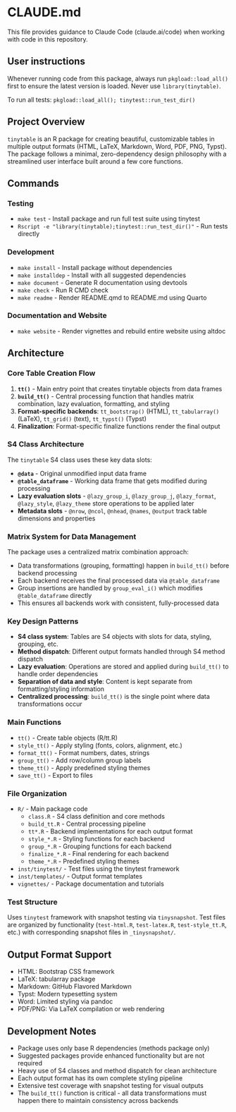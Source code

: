 # CLAUDE.md

This file provides guidance to Claude Code (claude.ai/code) when working with code in this repository.

## User instructions

Whenever running code from this package, always run `pkgload::load_all()` first to ensure the latest version is loaded. Never use `library(tinytable)`.

To run all tests: `pkgload::load_all(); tinytest::run_test_dir()`

## Project Overview

`tinytable` is an R package for creating beautiful, customizable tables in multiple output formats (HTML, LaTeX, Markdown, Word, PDF, PNG, Typst). The package follows a minimal, zero-dependency design philosophy with a streamlined user interface built around a few core functions.

## Commands

### Testing
- `make test` - Install package and run full test suite using tinytest
- `Rscript -e "library(tinytable);tinytest::run_test_dir()"` - Run tests directly

### Development
- `make install` - Install package without dependencies
- `make installdep` - Install with all suggested dependencies
- `make document` - Generate R documentation using devtools
- `make check` - Run R CMD check
- `make readme` - Render README.qmd to README.md using Quarto

### Documentation and Website
- `make website` - Render vignettes and rebuild entire website using altdoc

## Architecture

### Core Table Creation Flow
1. **`tt()`** - Main entry point that creates tinytable objects from data frames
2. **`build_tt()`** - Central processing function that handles matrix combination, lazy evaluation, formatting, and styling
3. **Format-specific backends**: `tt_bootstrap()` (HTML), `tt_tabularray()` (LaTeX), `tt_grid()` (text), `tt_typst()` (Typst)
4. **Finalization**: Format-specific finalize functions render the final output

### S4 Class Architecture
The `tinytable` S4 class uses these key data slots:
- **`@data`** - Original unmodified input data frame
- **`@table_dataframe`** - Working data frame that gets modified during processing
- **Lazy evaluation slots** - `@lazy_group_i`, `@lazy_group_j`, `@lazy_format`, `@lazy_style`, `@lazy_theme` store operations to be applied later
- **Metadata slots** - `@nrow`, `@ncol`, `@nhead`, `@names`, `@output` track table dimensions and properties

### Matrix System for Data Management
The package uses a centralized matrix combination approach:
- Data transformations (grouping, formatting) happen in `build_tt()` before backend processing
- Each backend receives the final processed data via `@table_dataframe`
- Group insertions are handled by `group_eval_i()` which modifies `@table_dataframe` directly
- This ensures all backends work with consistent, fully-processed data

### Key Design Patterns
- **S4 class system**: Tables are S4 objects with slots for data, styling, grouping, etc.
- **Method dispatch**: Different output formats handled through S4 method dispatch
- **Lazy evaluation**: Operations are stored and applied during `build_tt()` to handle order dependencies
- **Separation of data and style**: Content is kept separate from formatting/styling information
- **Centralized processing**: `build_tt()` is the single point where data transformations occur

### Main Functions
- `tt()` - Create table objects (R/tt.R)
- `style_tt()` - Apply styling (fonts, colors, alignment, etc.)
- `format_tt()` - Format numbers, dates, strings
- `group_tt()` - Add row/column group labels
- `theme_tt()` - Apply predefined styling themes
- `save_tt()` - Export to files

### File Organization
- `R/` - Main package code
  - `class.R` - S4 class definition and core methods
  - `build_tt.R` - Central processing pipeline
  - `tt*.R` - Backend implementations for each output format
  - `style_*.R` - Styling functions for each backend
  - `group_*.R` - Grouping functions for each backend
  - `finalize_*.R` - Final rendering for each backend
  - `theme_*.R` - Predefined styling themes
- `inst/tinytest/` - Test files using the tinytest framework
- `inst/templates/` - Output format templates
- `vignettes/` - Package documentation and tutorials

### Test Structure
Uses `tinytest` framework with snapshot testing via `tinysnapshot`. Test files are organized by functionality (`test-html.R`, `test-latex.R`, `test-style_tt.R`, etc.) with corresponding snapshot files in `_tinysnapshot/`.

## Output Format Support
- HTML: Bootstrap CSS framework
- LaTeX: tabularray package 
- Markdown: GitHub Flavored Markdown
- Typst: Modern typesetting system
- Word: Limited styling via pandoc
- PDF/PNG: Via LaTeX compilation or web rendering

## Development Notes
- Package uses only base R dependencies (methods package only)
- Suggested packages provide enhanced functionality but are not required
- Heavy use of S4 classes and method dispatch for clean architecture
- Each output format has its own complete styling pipeline
- Extensive test coverage with snapshot testing for visual outputs
- The `build_tt()` function is critical - all data transformations must happen there to maintain consistency across backends
